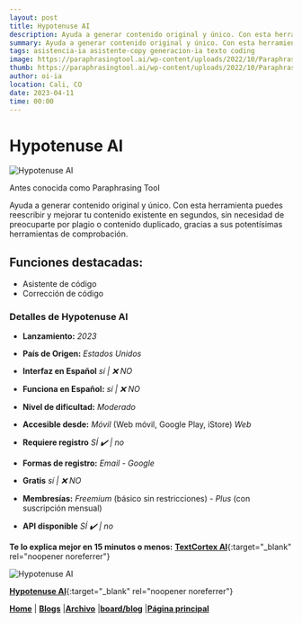 ```yaml
---
layout: post
title: Hypotenuse AI
description: Ayuda a generar contenido original y único. Con esta herramienta puedes reescribir y mejorar tu contenido existente en segundos.
summary: Ayuda a generar contenido original y único. Con esta herramienta puedes reescribir y mejorar tu contenido existente en segundos, sin necesidad de preocuparte por plagio o contenido duplicado, gracias a sus potentísimas herramientas de comprobación.
tags: asistencia-ia asistente-copy generacion-ia texto coding
image: https://paraphrasingtool.ai/wp-content/uploads/2022/10/Paraphrasing-tool-ai-new-logo-svg.svg
thumb: https://paraphrasingtool.ai/wp-content/uploads/2022/10/Paraphrasing-tool-ai-new-logo-svg.svg
author: oi-ia
location: Cali, CO
date: 2023-04-11
time: 00:00
---
```


# Hypotenuse AI

![Hypotenuse AI](https://paraphrasingtool.ai/wp-content/uploads/2022/10/Paraphrasing-tool-ai-new-logo-svg.svg)

Antes conocida como Paraphrasing Tool

Ayuda a generar contenido original y único. Con esta herramienta puedes reescribir y mejorar tu contenido existente en segundos, sin necesidad de preocuparte por plagio o contenido duplicado, gracias a sus potentísimas herramientas de comprobación.

## Funciones destacadas:

- Asistente de código
- Corrección de código

### Detalles de Hypotenuse AI

- **Lanzamiento:**
  _2023_

- **País de Origen:**
  _Estados Unidos_

- **Interfaz en Español**
  _sí | ❌ NO_

- **Funciona en Español:**
  _sí | ❌ NO_

- **Nivel de dificultad:**
  _Moderado_

- **Accesible desde:**
  _Móvil_ (Web móvil, Google Play, iStore)
  _Web_

- **Requiere registro**
  _SÍ ✔️ | no_

- **Formas de registro:**
  _Email_ - _Google_

- **Gratis**
  _sí | ❌ NO_

- **Membresías:**
  _Freemium_ (básico sin restricciones) - _Plus_ (con suscripción mensual)

- **API disponible**
  _SÍ ✔️ | no_

**Te lo explica mejor en 15 minutos o menos:**
[**TextCortex AI**](https://www.youtube.com/watch?v=pjOKsVeGziU){:target="\_blank" rel="noopener noreferrer"}

![Hypotenuse AI](https://paraphrasingtool.ai/wp-content/uploads/2022/10/Paraphrasing-tool-ai-new-logo-svg.svg)

[**Hypotenuse AI**](https://www.hypotenuse.ai/paraphrasing-tool?gclid=CjwKCAjwq4imBhBQEiwA9Nx1BsGhkO0P14J_bFFydUeuuMiR8DoM3wCTP-AE3-Kahmj9WOw5kPh8nhoCNVoQAvD_BwE){:target="\_blank" rel="noopener noreferrer"}

[**Home**](https://lucfreelance.github.io/board/) | [**Blogs**](https://oportunidadesilimitadas.com/blogs/_site/index.html) |[**Archivo**](https://lucfreelance.github.io/board/archive/) |[**board/blog**](https://lucfreelance.github.io/board/blog/) |[**Página principal**](https://oportunidadesilimitadas.com)
